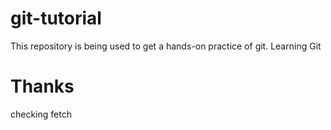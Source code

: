 # git-tutorial
This repository is being used to get a hands-on practice of git.
Learning Git 

# Thanks

checking fetch

